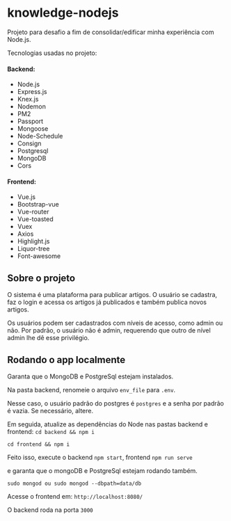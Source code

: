 # knowledge-nodejs

Projeto para desafio a fim de consolidar/edificar minha experiência com Node.js.

Tecnologias usadas no projeto:

#### Backend:

* Node.js
* Express.js
* Knex.js
* Nodemon
* PM2
* Passport
* Mongoose
* Node-Schedule
* Consign
* Postgresql
* MongoDB
* Cors

#### Frontend:

* Vue.js
* Bootstrap-vue
* Vue-router
* Vue-toasted
* Vuex
* Axios
* Highlight.js
* Liquor-tree
* Font-awesome


## Sobre o projeto

O sistema é uma plataforma para publicar artigos. O usuário se cadastra, faz o login e acessa os artigos já publicados e também publica novos artigos.

Os usuários podem ser cadastrados com níveis de acesso, como admin ou não. Por padrão, o usuário não é admin, requerendo que outro de nível admin lhe dê
esse privilégio.

## Rodando o app localmente

Garanta que o MongoDB e PostgreSql estejam instalados.

Na pasta backend, renomeie o arquivo `env_file` para `.env`.

Nesse caso, o usuário padrão do postgres é `postgres` e a senha por padrão é vazia. Se necessário, altere.

Em seguida, atualize as dependências do Node nas pastas backend e frontend:
`cd backend && npm i`

`cd frontend && npm i`

Feito isso, execute o backend `npm start`, frontend `npm run serve`

e garanta que o mongoDB e PostgreSql estejam rodando também.

`sudo mongod ou sudo mongod --dbpath=data/db`

Acesse o frontend em:
`http://localhost:8080/`

O backend roda na porta `3000`

